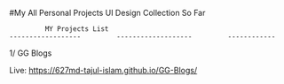 #My All Personal Projects UI Design Collection So Far

             MY Projects List 
    ------------------         -------------------         ------------
1/ GG Blogs 

Live: https://627md-tajul-islam.github.io/GG-Blogs/
